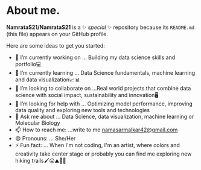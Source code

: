 # About me.


**NamrataS21/NamrataS21** is a ✨ _special_ ✨ repository because its `README.md` (this file) appears on your GitHub profile.

Here are some ideas to get you started:

- 🔭 I’m currently working on ... Building my data science skills and portfolio💻
- 🌱 I’m currently learning ... Data Science fundamentals, machine learning and data visualization📈📊
- 👯 I’m looking to collaborate on ...Real world projects that combine data science with social impact, sustainability and innovation🖥
- 🤔 I’m looking for help with ... Optimizing model performance, improving data quality and exploring new tools and technologies
- 💬 Ask me about ... Data Science, data visualization, machine learning or Molecular Biology
- 📫 How to reach me: ...write to me namasarmalkar42@gmail.com
- 😄 Pronouns: ... She/Her
- ⚡ Fun fact: ... When I'm not coding, I'm an artist, where colors and creativity take center stage or probably you can find me exploring new hiking trails🖌😝⛰🧗‍♀️
